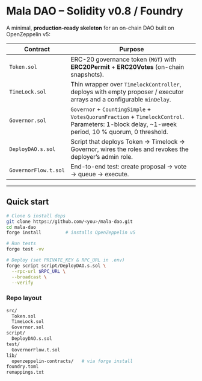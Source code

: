 # Mala DAO – Solidity v0.8 / Foundry

A minimal, **production-ready skeleton** for an on-chain DAO built on OpenZeppelin v5:

| Contract                | Purpose                                                  |
|-------------------------|----------------------------------------------------------|
| `Token.sol`             | ERC-20 governance token (`MGT`) with **ERC20Permit** + **ERC20Votes** (on-chain snapshots). |
| `TimeLock.sol`          | Thin wrapper over `TimelockController`, deploys with empty proposer / executor arrays and a configurable `minDelay`. |
| `Governor.sol`          | `Governor` + `CountingSimple` + `VotesQuorumFraction` + `TimelockControl`.<br>Parameters: 1-block delay, ~1-week period, 10 % quorum, 0 threshold. |
| `DeployDAO.s.sol`       | Script that deploys Token → Timelock → Governor, wires the roles and revokes the deployer’s admin role. |
| `GovernorFlow.t.sol`    | End-to-end test: create proposal → vote → queue → execute. |

---

## Quick start

```bash
# Clone & install deps
git clone https://github.com/<you>/mala-dao.git
cd mala-dao
forge install         # installs OpenZeppelin v5

# Run tests
forge test -vv

# Deploy (set PRIVATE_KEY & RPC_URL in .env)
forge script script/DeployDAO.s.sol \
  --rpc-url $RPC_URL \
  --broadcast \
  --verify

```

### Repo layout

```bash
src/
  Token.sol
  TimeLock.sol
  Governor.sol
script/
  DeployDAO.s.sol
test/
  GovernorFlow.t.sol
lib/
  openzeppelin-contracts/   # via forge install
foundry.toml
remappings.txt
```

